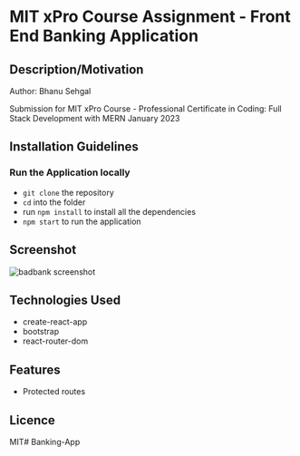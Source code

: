 # MIT xPro Course Assignment - Front End Banking Application

## Description/Motivation
Author: Bhanu Sehgal

Submission for MIT xPro Course - Professional Certificate in Coding: Full Stack Development with MERN January 2023

## Installation Guidelines

### Run the Application locally

- `git clone` the repository
- `cd` into the folder
- run `npm install` to install all the dependencies
- `npm start` to run the application

## Screenshot

![badbank screenshot](https://github.com/danielmarkow/banking-application/blob/main/bad-bank.png?raw=true)

## Technologies Used

- create-react-app
- bootstrap
- react-router-dom

## Features

- Protected routes

## Licence

MIT# Banking-App
